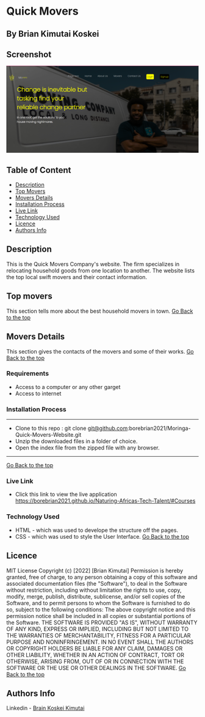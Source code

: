 # Quick Movers
 ## By Brian Kimutai Koskei
## Screenshot
 ![image](./assets/images/screenshot.png)
 ## Table of Content
 - [Description](#description)
 - [Top Movers](#Top-movers)
 - [Movers Details](#Movers-Details)
 - [Installation Process](#installation-Process)
 - [Live Link](#Live-Link)
 - [Technology  Used](#technology-Used)
 - [Licence](#licence)
 - [Authors Info](#Authors-Info)
 ## Description
 <p>This is the Quick Movers Company's website. The firm specializes in relocating household goods from one location to another. The website lists the top local swift movers and their contact information.</p>

## Top movers
This section tells more about the best household movers in town.
[Go Back to the top](#Screenshot)

## Movers Details
This section gives the contacts of the movers and some of their works.
[Go Back to the top](#Screenshot)

 ###  Requirements
 * Access to  a computer or any other garget
 * Access to internet
 ### Installation Process
 ****
* Clone to this repo : git clone git@github.com:borebrian2021/Moringa-Quick-Movers-Website.git
* Unzip the downloaded files in a folder of choice.
* Open the index file from the zipped file with any browser.
 ****
 [Go Back to the top](#Screenshot)
### Live Link
- Click this link to view the live application https://borebrian2021.github.io/Naturing-Africas-Tech-Talent/#Courses

### Technology  Used
* HTML - which was used to develope the structure off the pages.
* CSS - which was used to style the User Interface.
[Go Back to the top](#delani-studio)

## Licence
MIT License
Copyright (c) [2022] [Brian Kimutai]
Permission is hereby granted, free of charge, to any person obtaining a copy
of this software and associated documentation files (the "Software"), to deal
in the Software without restriction, including without limitation the rights
to use, copy, modify, merge, publish, distribute, sublicense, and/or sell
copies of the Software, and to permit persons to whom the Software is
furnished to do so, subject to the following conditions:
The above copyright notice and this permission notice shall be included in all
copies or substantial portions of the Software.
THE SOFTWARE IS PROVIDED "AS IS", WITHOUT WARRANTY OF ANY KIND, EXPRESS OR
IMPLIED, INCLUDING BUT NOT LIMITED TO THE WARRANTIES OF MERCHANTABILITY,
FITNESS FOR A PARTICULAR PURPOSE AND NONINFRINGEMENT. IN NO EVENT SHALL THE
AUTHORS OR COPYRIGHT HOLDERS BE LIABLE FOR ANY CLAIM, DAMAGES OR OTHER
LIABILITY, WHETHER IN AN ACTION OF CONTRACT, TORT OR OTHERWISE, ARISING FROM,
OUT OF OR IN CONNECTION WITH THE SOFTWARE OR THE USE OR OTHER DEALINGS IN THE
SOFTWARE.
[Go Back to the top](#Screenshot)
## Authors Info
Linkedin - [Brain Koskei Kimutai](https://www.linkedin.com/in/bore-brian-5655b814b/)
<!-- [Go Back to the top](#delani-studio) -->